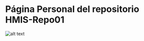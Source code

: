 # Página Personal del repositorio HMIS-Repo01
![alt text](http://cucsa.org.uk/wp-content/uploads/2015/10/Work_In_Progress.png "Work in progress")